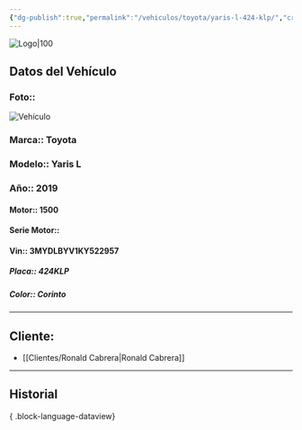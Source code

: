 ```yaml
---
{"dg-publish":true,"permalink":"/vehiculos/toyota/yaris-l-424-klp/","created":"","updated":""}
---
```


![Logo|100](http://drive.google.com/uc?export=view&id=137fl3TIZ0-PU8b-Pt0bsjclwHub_u78G)

## Datos del Vehículo 
### Foto:: 
![Vehículo](http://drive.google.com/uc?export=view&id=1FhfRYLnqnc7EVgi1H623Drc1QQkZZLmq)

### Marca:: Toyota
### Modelo:: Yaris L
### Año:: 2019
#### Motor:: 1500
#### Serie Motor:: 
#### Vin:: 3MYDLBYV1KY522957
##### Placa:: 424KLP
##### Color:: Corinto
---

## Cliente:

- [[Clientes/Ronald Cabrera\|Ronald Cabrera]]


---

## Historial


{ .block-language-dataview} 